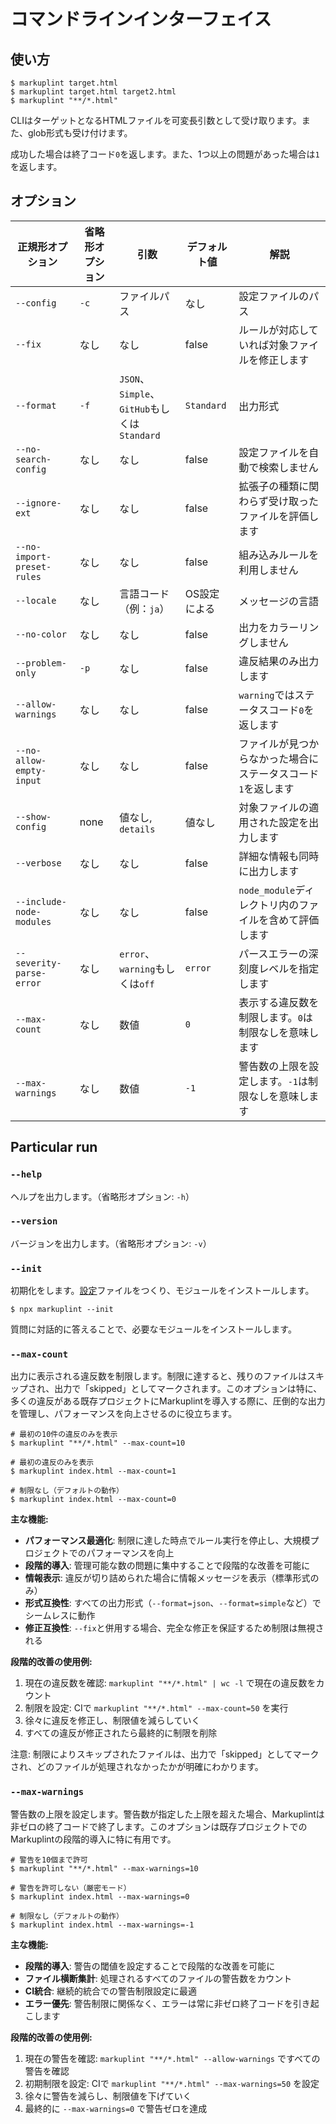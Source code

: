 # コマンドラインインターフェイス

## 使い方

```shell
$ markuplint target.html
$ markuplint target.html target2.html
$ markuplint "**/*.html"
```

CLIはターゲットとなるHTMLファイルを可変長引数として受け取ります。また、glob形式も受け付けます。

成功した場合は終了コード`0`を返します。また、1つ以上の問題があった場合は`1`を返します。

## オプション

| 正規形オプション           | 省略形オプション | 引数                                         | デフォルト値 | 解説                                                          |
| -------------------------- | ---------------- | -------------------------------------------- | ------------ | ------------------------------------------------------------- |
| `--config`                 | `-c`             | ファイルパス                                 | なし         | 設定ファイルのパス                                            |
| `--fix`                    | なし             | なし                                         | false        | ルールが対応していれば対象ファイルを修正します                |
| `--format`                 | `-f`             | `JSON`、`Simple`、`GitHub`もしくは`Standard` | `Standard`   | 出力形式                                                      |
| `--no-search-config`       | なし             | なし                                         | false        | 設定ファイルを自動で検索しません                              |
| `--ignore-ext`             | なし             | なし                                         | false        | 拡張子の種類に関わらず受け取ったファイルを評価します          |
| `--no-import-preset-rules` | なし             | なし                                         | false        | 組み込みルールを利用しません                                  |
| `--locale`                 | なし             | 言語コード（例：`ja`）                       | OS設定による | メッセージの言語                                              |
| `--no-color`               | なし             | なし                                         | false        | 出力をカラーリングしません                                    |
| `--problem-only`           | `-p`             | なし                                         | false        | 違反結果のみ出力します                                        |
| `--allow-warnings`         | なし             | なし                                         | false        | `warning`ではステータスコード`0`を返します                    |
| `--no-allow-empty-input`   | なし             | なし                                         | false        | ファイルが見つからなかった場合にステータスコード`1`を返します |
| `--show-config`            | none             | 値なし, `details`                            | 値なし       | 対象ファイルの適用された設定を出力します                      |
| `--verbose`                | なし             | なし                                         | false        | 詳細な情報も同時に出力します                                  |
| `--include-node-modules`   | なし             | なし                                         | false        | `node_module`ディレクトリ内のファイルを含めて評価します       |
| `--severity-parse-error`   | なし             | `error`、`warning`もしくは`off`              | `error`      | パースエラーの深刻度レベルを指定します                        |
| `--max-count`              | なし             | 数値                                         | `0`          | 表示する違反数を制限します。`0`は制限なしを意味します         |
| `--max-warnings`           | なし             | 数値                                         | `-1`         | 警告数の上限を設定します。`-1`は制限なしを意味します          |

## Particular run

### `--help`

ヘルプを出力します。（省略形オプション: `-h`）

### `--version`

バージョンを出力します。（省略形オプション: `-v`）

### `--init`

初期化をします。[設定](configuration/index.md)ファイルをつくり、モジュールをインストールします。

```shell
$ npx markuplint --init
```

質問に対話的に答えることで、必要なモジュールをインストールします。

### `--max-count`

出力に表示される違反数を制限します。制限に達すると、残りのファイルはスキップされ、出力で「skipped」としてマークされます。このオプションは特に、多くの違反がある既存プロジェクトにMarkuplintを導入する際に、圧倒的な出力を管理し、パフォーマンスを向上させるのに役立ちます。

```shell
# 最初の10件の違反のみを表示
$ markuplint "**/*.html" --max-count=10

# 最初の違反のみを表示
$ markuplint index.html --max-count=1

# 制限なし（デフォルトの動作）
$ markuplint index.html --max-count=0
```

**主な機能:**

- **パフォーマンス最適化**: 制限に達した時点でルール実行を停止し、大規模プロジェクトでのパフォーマンスを向上
- **段階的導入**: 管理可能な数の問題に集中することで段階的な改善を可能に
- **情報表示**: 違反が切り詰められた場合に情報メッセージを表示（標準形式のみ）
- **形式互換性**: すべての出力形式（`--format=json`、`--format=simple`など）でシームレスに動作
- **修正互換性**: `--fix`と併用する場合、完全な修正を保証するため制限は無視される

**段階的改善の使用例:**

1. 現在の違反数を確認: `markuplint "**/*.html" | wc -l` で現在の違反数をカウント
2. 制限を設定: CIで `markuplint "**/*.html" --max-count=50` を実行
3. 徐々に違反を修正し、制限値を減らしていく
4. すべての違反が修正されたら最終的に制限を削除

注意: 制限によりスキップされたファイルは、出力で「skipped」としてマークされ、どのファイルが処理されなかったかが明確にわかります。

### `--max-warnings`

警告数の上限を設定します。警告数が指定した上限を超えた場合、Markuplintは非ゼロの終了コードで終了します。このオプションは既存プロジェクトでのMarkuplintの段階的導入に特に有用です。

```shell
# 警告を10個まで許可
$ markuplint "**/*.html" --max-warnings=10

# 警告を許可しない（厳密モード）
$ markuplint index.html --max-warnings=0

# 制限なし（デフォルトの動作）
$ markuplint index.html --max-warnings=-1
```

**主な機能:**

- **段階的導入**: 警告の閾値を設定することで段階的な改善を可能に
- **ファイル横断集計**: 処理されるすべてのファイルの警告数をカウント
- **CI統合**: 継続的統合での警告制限設定に最適
- **エラー優先**: 警告制限に関係なく、エラーは常に非ゼロ終了コードを引き起こします

**段階的改善の使用例:**

1. 現在の警告を確認: `markuplint "**/*.html" --allow-warnings` ですべての警告を確認
2. 初期制限を設定: CIで `markuplint "**/*.html" --max-warnings=50` を設定
3. 徐々に警告を減らし、制限値を下げていく
4. 最終的に `--max-warnings=0` で警告ゼロを達成

